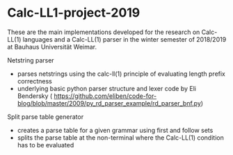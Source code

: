 # Calc-LL1-project-2019
These are the main implementations developed for the research on Calc-LL(1) languages and a Calc-LL(1) parser in the winter semester of 2018/2019 at Bauhaus Universität Weimar.

Netstring parser
  * parses netstrings using the calc-ll(1) principle of evaluating length prefix correctness
  * underlying basic python parser structure and lexer code by Eli Bendersky (
    https://github.com/eliben/code-for-blog/blob/master/2009/py_rd_parser_example/rd_parser_bnf.py)
    
Split parse table generator
  * creates a parse table for a given grammar using first and follow sets
  * splits the parse table at the non-terminal where the Calc-LL(1) condition has to be evaluated
